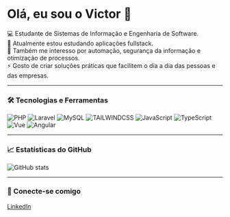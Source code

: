 # Olá, eu sou o Victor 👋

💻 Estudante de Sistemas de Informação e Engenharia de Software.  
🔭 Atualmente estou estudando aplicações fullstack.  
🌱 Também me interesso por automação, segurança da informação e otimização de processos.  
⚡ Gosto de criar soluções práticas que facilitem o dia a dia das pessoas e das empresas.

---

### 🛠️ Tecnologias e Ferramentas

![PHP](https://img.shields.io/badge/PHP-777BB4?style=for-the-badge&logo=php&logoColor=white)
![Laravel](https://img.shields.io/badge/Laravel-FF2D20?style=for-the-badge&logo=laravel&logoColor=white)
![MySQL](https://img.shields.io/badge/MySQL-005C84?style=for-the-badge&logo=mysql&logoColor=white)
![TAILWINDCSS](https://img.shields.io/badge/Tailwind-38B2AC?style=for-the-badge&logo=tailwind-css&logoColor=white)
![JavaScript](https://img.shields.io/badge/JavaScript-F7DF1E?style=for-the-badge&logo=javascript&logoColor=black)
![TypeScript](https://img.shields.io/badge/TypeScript-3178C6?style=for-the-badge&logo=typescript&logoColor=white)
![Vue](https://img.shields.io/badge/Vue.js-35495E?style=for-the-badge&logo=vuedotjs&logoColor=4FC08D)
![Angular](https://img.shields.io/badge/Angular-DD0031?style=for-the-badge&logo=angular&logoColor=white)



---

### 📈 Estatísticas do GitHub

![GitHub stats](https://github-readme-stats.vercel.app/api?username=Victor-Sevegnani&show_icons=true&theme=tokyonight)

---

### 🔗 Conecte-se comigo

[LinkedIn](https://www.linkedin.com/in/seu-linkedin-aqui)
